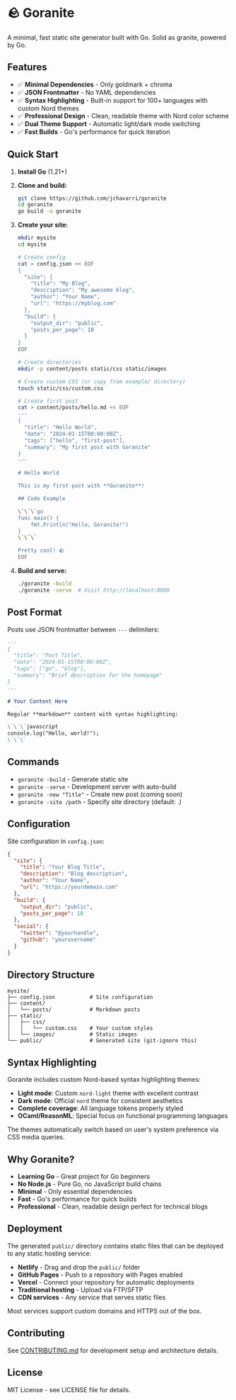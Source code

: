 # 🪨 Goranite

A minimal, fast static site generator built with Go. Solid as granite, powered by Go.

## Features

- ✅ **Minimal Dependencies** - Only goldmark + chroma
- ✅ **JSON Frontmatter** - No YAML dependencies
- ✅ **Syntax Highlighting** - Built-in support for 100+ languages with custom Nord themes
- ✅ **Professional Design** - Clean, readable theme with Nord color scheme
- ✅ **Dual Theme Support** - Automatic light/dark mode switching
- ✅ **Fast Builds** - Go's performance for quick iteration

## Quick Start

1. **Install Go** (1.21+)
2. **Clone and build:**
   ```bash
   git clone https://github.com/jchavarri/goranite
   cd goranite
   go build -o goranite
   ```

3. **Create your site:**
   ```bash
   mkdir mysite
   cd mysite
   
   # Create config
   cat > config.json << EOF
   {
     "site": {
       "title": "My Blog",
       "description": "My awesome blog",
       "author": "Your Name",
       "url": "https://myblog.com"
     },
     "build": {
       "output_dir": "public",
       "posts_per_page": 10
     }
   }
   EOF
   
   # Create directories
   mkdir -p content/posts static/css static/images
   
   # Create custom CSS (or copy from example/ directory)
   touch static/css/custom.css
   
   # Create first post
   cat > content/posts/hello.md << EOF
   ---
   {
     "title": "Hello World",
     "date": "2024-01-15T00:00:00Z",
     "tags": ["hello", "first-post"],
     "summary": "My first post with Goranite"
   }
   ---
   
   # Hello World
   
   This is my first post with **Goranite**!
   
   ## Code Example
   
   \`\`\`go
   func main() {
       fmt.Println("Hello, Goranite!")
   }
   \`\`\`
   
   Pretty cool! 🪨
   EOF
   ```

4. **Build and serve:**
   ```bash
   ./goranite -build
   ./goranite -serve  # Visit http://localhost:8080
   ```

## Post Format

Posts use JSON frontmatter between `---` delimiters:

```markdown
---
{
  "title": "Post Title",
  "date": "2024-01-15T00:00:00Z",
  "tags": ["go", "blog"],
  "summary": "Brief description for the homepage"
}
---

# Your Content Here

Regular **markdown** content with syntax highlighting:

\`\`\`javascript
console.log("Hello, world!");
\`\`\`
```

## Commands

- `goranite -build` - Generate static site
- `goranite -serve` - Development server with auto-build
- `goranite -new "Title"` - Create new post (coming soon)
- `goranite -site /path` - Specify site directory (default: .)

## Configuration

Site configuration in `config.json`:

```json
{
  "site": {
    "title": "Your Blog Title",
    "description": "Blog description",
    "author": "Your Name",
    "url": "https://yourdomain.com"
  },
  "build": {
    "output_dir": "public",
    "posts_per_page": 10
  },
  "social": {
    "twitter": "@yourhandle",
    "github": "yourusername"
  }
}
```

## Directory Structure

```
mysite/
├── config.json           # Site configuration
├── content/
│   └── posts/            # Markdown posts
├── static/
│   ├── css/
│   │   └── custom.css    # Your custom styles
│   └── images/           # Static images
└── public/               # Generated site (git-ignore this)
```

## Syntax Highlighting

Goranite includes custom Nord-based syntax highlighting themes:

- **Light mode**: Custom `nord-light` theme with excellent contrast
- **Dark mode**: Official `nord` theme for consistent aesthetics
- **Complete coverage**: All language tokens properly styled
- **OCaml/ReasonML**: Special focus on functional programming languages

The themes automatically switch based on user's system preference via CSS media queries.

## Why Goranite?

- **Learning Go** - Great project for Go beginners
- **No Node.js** - Pure Go, no JavaScript build chains
- **Minimal** - Only essential dependencies
- **Fast** - Go's performance for quick builds
- **Professional** - Clean, readable design perfect for technical blogs

## Deployment

The generated `public/` directory contains static files that can be deployed to any static hosting service:

- **Netlify** - Drag and drop the `public/` folder
- **GitHub Pages** - Push to a repository with Pages enabled
- **Vercel** - Connect your repository for automatic deployments
- **Traditional hosting** - Upload via FTP/SFTP
- **CDN services** - Any service that serves static files

Most services support custom domains and HTTPS out of the box.

## Contributing

See [CONTRIBUTING.md](CONTRIBUTING.md) for development setup and architecture details.

## License

MIT License - see LICENSE file for details.
